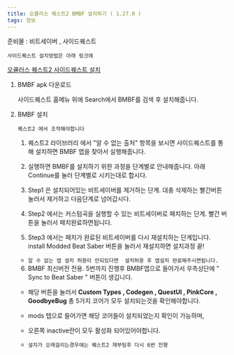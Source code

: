 ```yaml
---
title: 오큘러스 퀘스트2 BMBF 설치하기 ( 1.27.0 )
tags: 정보
---
```


준비물 : 비트세이버 , 사이드퀘스트

`사이드퀘스트 설치방법은 아래 링크에`

[오큘러스 퀘스트2 사이드퀘스트 설치](/2021/06/27/oculus-quest2-sidequest.html) 

1. BMBF apk 다운로드

    사이드퀘스트 홈메뉴 위에 Search에서 BMBF를 검색 후 설치해줍니다.

2. BMBF 설치

    `퀘스트2 에서 조작해야합니다`

    1) 퀘스트2 라이브러리 에서 "알 수 없는 출처" 항목을 보시면  사이드퀘스트를 통해 설치하면 BMBF 앱을 찾아서 실행해줍니다.

    2) 실행하면 BMBF를 설치하기 위한 과정을 단계별로 안내해줍니다.
아래 Continue를 눌러 단계별로 시키는대로 합시다.

    3) Step1 은 설치되어있는 비트세이버를 제거하는 단계. 대충 삭제하는 빨간버튼 눌러서 제거하고 다음단계로 넘어갑시다.

    4) Step2 에서는 커스텀곡을 실행할 수 있는 비트세이버로 패치하는 단계. 빨간 버튼을 눌러서 패치완료하면됩니다.

    5) Step3 에서는 패치가 완료된 비트세이버를 다시 재설치하는 단계입니다. install Modded Beat Saber 버튼을 눌러서 재설치하면  설치과정 끝!

    - `알 수 없는 앱 설치 허용이 안되있다면  설치허용 후 앱설치 완료해주시면됩니다.`

    6) BMBF 최신버전 전용. 5번까지 진행후 BMBF앱으로 들어가서  우측상단에 " Sync to Beat Saber " 버튼이 생깁니다.

    - 해당 버튼을 눌러서  **Custom Types , Codegen , QuestUI , PinkCore , GoodbyeBug**  총 5가지 코어가 모두 설치되는것을 확인해야합니다.

    - mods 탭으로 들어가면  해당 코어들이 설치되었는지 확인이 가능하며,

    - 오른쪽 inactive란이 모두 활성화 되어있어야합니다.

    - `설치가 오래걸리는경우에는 퀘스트2 재부팅후 다시 6번 진행`